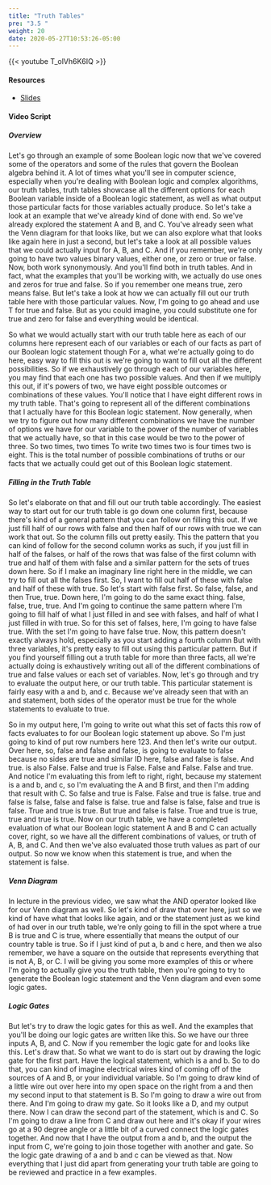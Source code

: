 ```yaml
---
title: "Truth Tables"
pre: "3.5 "
weight: 20
date: 2020-05-27T10:53:26-05:00
---
```


{{< youtube T_olVh6K6IQ >}}


#### Resources

* [Slides](slides/03-Bits-and-Boolean-Algebra.pdf)

#### Video Script

##### Overview

Let's go through an example of some Boolean logic now that we've covered some of the operators and some of the rules that govern the Boolean algebra behind it. A lot of times what you'll see in computer science, especially when you're dealing with Boolean logic and complex algorithms, our truth tables, truth tables showcase all the different options for each Boolean variable inside of a Boolean logic statement, as well as what output those particular facts for those variables actually produce. So let's take a look at an example that we've already kind of done with end. So we've already explored the statement A and B, and C. You've already seen what the Venn diagram for that looks like, but we can also explore what that looks like again here in just a second, but let's take a look at all possible values that we could actually input for A, B, and C. And if you remember, we're only going to have two values binary values, either one, or zero or true or false. Now, both work synonymously. And you'll find both in truth tables. And in fact, what the examples that you'll be working with, we actually do use ones and zeros for true and false. So if you remember one means true, zero means false. But let's take a look at how we can actually fill out our truth table here with those particular values. Now, I'm going to go ahead and use T for true and false. But as you could imagine, you could substitute one for true and zero for false and everything would be identical. 

So what we would actually start with our truth table here as each of our columns here represent each of our variables or each of our facts as part of our Boolean logic statement though For a, what we're actually going to do here, easy way to fill this out is we're going to want to fill out all the different possibilities. So if we exhaustively go through each of our variables here, you may find that each one has two possible values. And then if we multiply this out, if it's powers of two, we have eight possible outcomes or combinations of these values. You'll notice that I have eight different rows in my truth table. That's going to represent all of the different combinations that I actually have for this Boolean logic statement. Now generally, when we try to figure out how many different combinations we have the number of options we have for our variable to the power of the number of variables that we actually have, so that in this case would be two to the power of three. So two times, two times To write two times two is four times two is eight. This is the total number of possible combinations of truths or our facts that we actually could get out of this Boolean logic statement. 

##### Filling in the Truth Table

So let's elaborate on that and fill out our truth table accordingly. The easiest way to start out for our truth table is go down one column first, because there's kind of a general pattern that you can follow on filling this out. If we just fill half of our rows with false and then half of our rows with true we can work that out. So the column fills out pretty easily. This the pattern that you can kind of follow for the second column works as such, if you just fill in half of the falses, or half of the rows that was false of the first column with true and half of them with false and a similar pattern for the sets of trues down here. So if I make an imaginary line right here in the middle, we can try to fill out all the falses first. So, I want to fill out half of these with false and half of these with true. So let's start with false first. So false, false, and then True, true. Down here, I'm going to do the same exact thing. false, false, true, true. And I'm going to continue the same pattern where I'm going to fill half of what I just filled in and see with falses, and half of what I just filled in with true. So for this set of falses, here, I'm going to have false true. With the set I'm going to have false true. Now, this pattern doesn't exactly always hold, especially as you start adding a fourth column But with three variables, it's pretty easy to fill out using this particular pattern. But if you find yourself filling out a truth table for more than three facts, all we're actually doing is exhaustively writing out all of the different combinations of true and false values or each set of variables. Now, let's go through and try to evaluate the output here, or our truth table. This particular statement is fairly easy with a and b, and c. Because we've already seen that with an and statement, both sides of the operator must be true for the whole statements to evaluate to true. 

So in my output here, I'm going to write out what this set of facts this row of facts evaluates to for our Boolean logic statement up above. So I'm just going to kind of put row numbers here 123. And then let's write our output. Over here, so, false and false and false, is going to evaluate to false because no sides are true and similar ID here, false and false is false. And true. is also False. False and true is False. False and False. False and true. And notice I'm evaluating this from left to right, right, because my statement is a and b, and c, so I'm evaluating the A and B first, and then I'm adding that result with C. So false and true is False. False and true is false. true and false is false, false and false is false. true and false is false, false and true is false. True and true is true. But true and false is false. True and true is true, true and true is true. Now on our truth table, we have a completed evaluation of what our Boolean logic statement A and B and C can actually cover, right, so we have all the different combinations of values, or truth of A, B, and C. And then we've also evaluated those truth values as part of our output. So now we know when this statement is true, and when the statement is false. 

##### Venn Diagram

In lecture in the previous video, we saw what the AND operator looked like for our Venn diagram as well. So let's kind of draw that over here, just so we kind of have what that looks like again, and or the statement just as we kind of had over in our truth table, we're only going to fill in the spot where a true B is true and C is true, where essentially that means the output of our country table is true. So if I just kind of put a, b and c here, and then we also remember, we have a square on the outside that represents everything that is not A, B, or C. I will be giving you some more examples of this or where I'm going to actually give you the truth table, then you're going to try to generate the Boolean logic statement and the Venn diagram and even some logic gates. 

##### Logic Gates

But let's try to draw the logic gates for this as well. And the examples that you'll be doing our logic gates are written like this. So we have our three inputs A, B, and C. Now if you remember the logic gate for and looks like this. Let's draw that. So what we want to do is start out by drawing the logic gate for the first part. Have the logical statement, which is a and b. So to do that, you can kind of imagine electrical wires kind of coming off of the sources of A and B, or your individual variable. So I'm going to draw kind of a little wire out over here into my open space on the right from a and then my second input to that statement is B. So I'm going to draw a wire out from there. And I'm going to draw my gate. So it looks like a D, and my output there. Now I can draw the second part of the statement, which is and C. So I'm going to draw a line from C and draw out here and it's okay if your wires go at a 90 degree angle or a little bit of a curved connect the logic gates together. And now that I have the output from a and b, and the output the input from C, we're going to join those together with another and gate. So the logic gate drawing of a and b and c can be viewed as that. Now everything that I just did apart from generating your truth table are going to be reviewed and practice in a few examples. 

